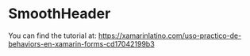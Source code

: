 # SmoothHeader

You can find the tutorial at: https://xamarinlatino.com/uso-practico-de-behaviors-en-xamarin-forms-cd17042199b3
